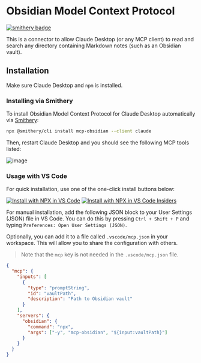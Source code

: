 # Obsidian Model Context Protocol

[![smithery badge](https://smithery.ai/badge/mcp-obsidian)](https://smithery.ai/protocol/mcp-obsidian)

This is a connector to allow Claude Desktop (or any MCP client) to read and search any directory containing Markdown notes (such as an Obsidian vault).

## Installation
Make sure Claude Desktop and `npm` is installed.

### Installing via Smithery

To install Obsidian Model Context Protocol for Claude Desktop automatically via [Smithery](https://smithery.ai/protocol/mcp-obsidian):

```bash
npx @smithery/cli install mcp-obsidian --client claude
```

Then, restart Claude Desktop and you should see the following MCP tools listed:

![image](./images/mcp-tools.png)

### Usage with VS Code

For quick installation, use one of the one-click install buttons below:

[![Install with NPX in VS Code](https://img.shields.io/badge/VS_Code-NPM-0098FF?style=flat-square&logo=visualstudiocode&logoColor=white)](https://insiders.vscode.dev/redirect/mcp/install?name=obsidian&inputs=%5B%7B%22type%22%3A%22promptString%22%2C%22id%22%3A%22vaultPath%22%2C%22description%22%3A%22Path%20to%20Obsidian%20vault%22%7D%5D&config=%7B%22command%22%3A%22npx%22%2C%22args%22%3A%5B%22-y%22%2C%22mcp-obsidian%22%2C%22%24%7Binput%3AvaultPath%7D%22%5D%7D) [![Install with NPX in VS Code Insiders](https://img.shields.io/badge/VS_Code_Insiders-NPM-24bfa5?style=flat-square&logo=visualstudiocode&logoColor=white)](https://insiders.vscode.dev/redirect/mcp/install?name=obsidian&inputs=%5B%7B%22type%22%3A%22promptString%22%2C%22id%22%3A%22vaultPath%22%2C%22description%22%3A%22Path%20to%20Obsidian%20vault%22%7D%5D&config=%7B%22command%22%3A%22npx%22%2C%22args%22%3A%5B%22-y%22%2C%22mcp-obsidian%22%2C%22%24%7Binput%3AvaultPath%7D%22%5D%7D&quality=insiders)

For manual installation, add the following JSON block to your User Settings (JSON) file in VS Code. You can do this by pressing `Ctrl + Shift + P` and typing `Preferences: Open User Settings (JSON)`.

Optionally, you can add it to a file called `.vscode/mcp.json` in your workspace. This will allow you to share the configuration with others.

> Note that the `mcp` key is not needed in the `.vscode/mcp.json` file.

```json
{
  "mcp": {
    "inputs": [
      {
        "type": "promptString",
        "id": "vaultPath",
        "description": "Path to Obsidian vault"
      }
    ],
    "servers": {
      "obsidian": {
        "command": "npx",
        "args": ["-y", "mcp-obsidian", "${input:vaultPath}"]
      }
    }
  }
}
```
